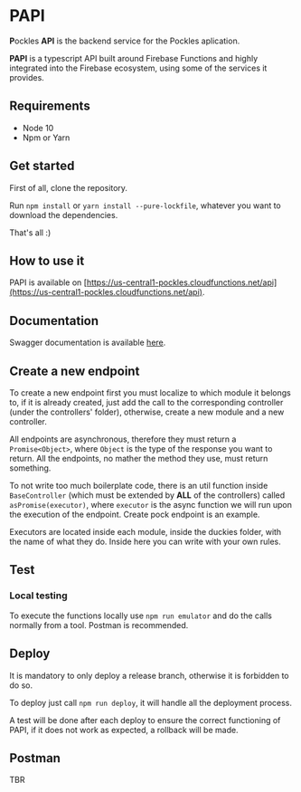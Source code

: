 # PAPI 

**P**ockles **API** is the backend service for the Pockles aplication.

**PAPI** is a typescript API built around Firebase Functions and highly integrated into the Firebase ecosystem, using some of the services it provides.

## Requirements

* Node 10
* Npm or Yarn
 
## Get started

First of all, clone the repository.

Run `npm install` or `yarn install --pure-lockfile`, whatever you want to download the dependencies.

That's all :)

## How to use it

PAPI is available on [https://us-central1-pockles.cloudfunctions.net/api](https://us-central1-pockles.cloudfunctions.net/api).

## Documentation

Swagger documentation is available [here](https://us-central1-pockles.cloudfunctions.net/api/docs).

## Create a new endpoint

To create a new endpoint first you must localize to which module it belongs to, if it is already created, just add the call to the corresponding 
controller (under the controllers' folder), otherwise, create a new module and a new controller.


All endpoints are asynchronous, therefore they must return a ``Promise<Object>``, where `Object` is the type of the response you want to return. 
All the endpoints, no mather the method they use, must return something.
 
 
To not write too much boilerplate code, there is an util function inside ``BaseController``
(which must be extended by **ALL** of the controllers) called ``asPromise(executor)``, where `executor` is the async function we will run upon
the execution of the endpoint. Create pock endpoint is an example.


Executors are located inside each module, inside the duckies folder, with the name of what they do. Inside here you can write with your own rules.

## Test

### Local testing

To execute the functions locally use ``npm run emulator`` and do the calls normally from a tool. Postman is recommended.

## Deploy 

It is mandatory to only deploy a release branch, otherwise it is forbidden to do so.

To deploy just call `npm run deploy`, it will handle all the deployment process.

A test will be done after each deploy to ensure the correct functioning of PAPI, if it does not work as expected, a rollback will be made.

## Postman

TBR
